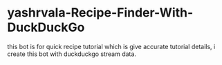 # yashrvala-Recipe-Finder-With-DuckDuckGo
this bot is for quick recipe tutorial which is give accurate tutorial details, i create this bot with duckduckgo stream data.
